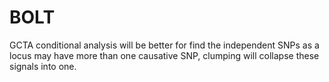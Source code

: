 # BOLT

GCTA conditional analysis will be better for find the independent SNPs as a locus may have more than one causative SNP, clumping will collapse these signals into one.
